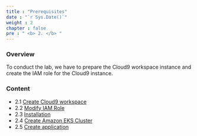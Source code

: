 ```yaml
---
title : "Prerequisites"
date : "`r Sys.Date()`"
weight : 2
chapter : false
pre : " <b> 2. </b> "
---
```


### Overview
To conduct the lab, we have to prepare the Cloud9 workspace instance and create the IAM role for the Cloud9 instance.

### Content

+ 2.1 [Create Cloud9 workspace](2.1-createcloud9workspace/)
+ 2.2 [Modify IAM Role](2.2-modifyiamrole/)
+ 2.3 [Installation](2.3-installation/)
+ 2.4 [Create Amazon EKS Cluster](2.4-createekscluster/)
+ 2.5 [Create application](2.5-createapplication/)